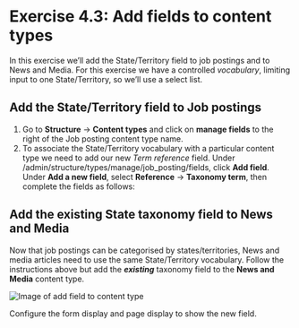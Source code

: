# Exercise 4.3: Add fields to content types

In this exercise we’ll add the State/Territory field to job postings and to News and Media. For this exercise we have a controlled _vocabulary_, limiting input to one State/Territory, so we’ll use a select list.

## Add the State/Territory field to Job postings
1. Go to **Structure** → **Content types** and click on **manage fields** to the right of the Job posting content type name.
2. To associate the State/Territory vocabulary with a particular content type we need to add our new _Term reference_ field. Under /admin/structure/types/manage/job\_posting/fields, click **Add field**. Under **Add a new field**, select **Reference** → **Taxonomy term**, then complete the fields as follows:

## Add the existing State taxonomy field to News and Media
Now that job postings can be categorised by states/territories, News and media articles need to use the same State/Territory vocabulary. Follow the instructions above but add the _**existing**_ taxonomy field to the **News and Media** content type. 

![Image of add field to content type](../.gitbook/assets/82%20%281%29.png)

Configure the form display and page display to show the new field.
